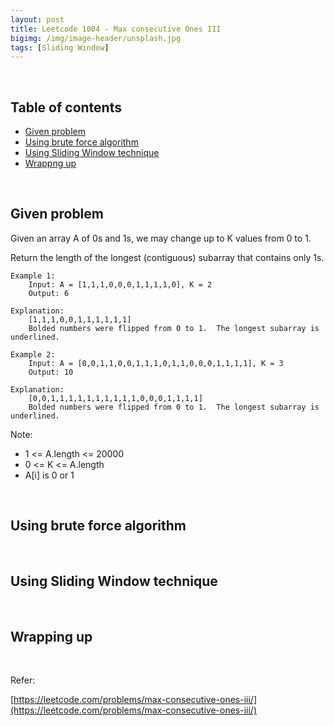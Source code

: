 ```yaml
---
layout: post
title: Leetcode 1004 - Max consecutive Ones III
bigimg: /img/image-header/unsplash.jpg
tags: [Sliding Window]
---
```




<br>

## Table of contents
- [Given problem](#given-problem)
- [Using brute force algorithm](#using-brute-force-algorithm)
- [Using Sliding Window technique](#using-sliding-window-technique)
- [Wrappng up](#wrapping-up)


<br>

## Given problem

Given an array A of 0s and 1s, we may change up to K values from 0 to 1.

Return the length of the longest (contiguous) subarray that contains only 1s.

```
Example 1:
    Input: A = [1,1,1,0,0,0,1,1,1,1,0], K = 2
    Output: 6

Explanation: 
    [1,1,1,0,0,1,1,1,1,1,1]
    Bolded numbers were flipped from 0 to 1.  The longest subarray is underlined.

Example 2:
    Input: A = [0,0,1,1,0,0,1,1,1,0,1,1,0,0,0,1,1,1,1], K = 3
    Output: 10

Explanation: 
    [0,0,1,1,1,1,1,1,1,1,1,1,0,0,0,1,1,1,1]
    Bolded numbers were flipped from 0 to 1.  The longest subarray is underlined.
``` 

Note:
- 1 <= A.length <= 20000
- 0 <= K <= A.length
- A[i] is 0 or 1 

<br>

## Using brute force algorithm





<br>

## Using Sliding Window technique





<br>

## Wrapping up






<br>

Refer:

[https://leetcode.com/problems/max-consecutive-ones-iii/](https://leetcode.com/problems/max-consecutive-ones-iii/)
